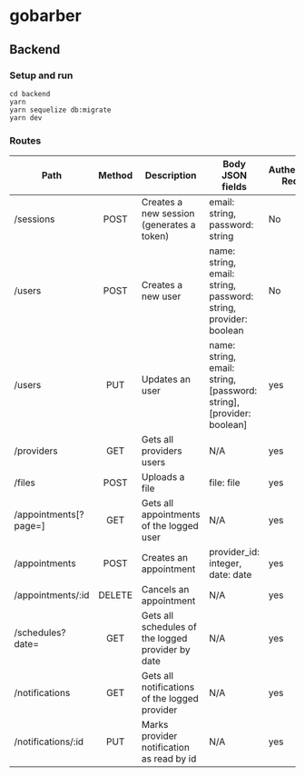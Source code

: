 # gobarber

## Backend

### Setup and run

```shell
cd backend
yarn
yarn sequelize db:migrate
yarn dev
```

### Routes

| Path                           | Method | Description                                       | Body JSON fields                                                     | Authentication Required |
| ------------------------------ | :----: | ------------------------------------------------- | -------------------------------------------------------------------- | ----------------------- |
| /sessions                      |  POST  | Creates a new session (generates a token)         | email: string, password: string                                      | No                      |
| /users                         |  POST  | Creates a new user                                | name: string, email: string, password: string, provider: boolean     | No                      |
| /users                         |  PUT   | Updates an user                                   | name: string, email: string, [password: string], [provider: boolean] | yes                     |
| /providers                     |  GET   | Gets all providers users                          | N/A                                                                  | yes                     |
| /files                         |  POST  | Uploads a file                                    | file: file                                                           | yes                     |
| /appointments[?page=<integer>] |  GET   | Gets all appointments of the logged user          | N/A                                                                  | yes                     |
| /appointments                  |  POST  | Creates an appointment                            | provider_id: integer, date: date                                     | yes                     |
| /appointments/:id              | DELETE | Cancels an appointment                            | N/A                                                                  | yes                     |
| /schedules?date=<date>         |  GET   | Gets all schedules of the logged provider by date | N/A                                                                  | yes                     |
| /notifications                 |  GET   | Gets all notifications of the logged provider     | N/A                                                                  | yes                     |
| /notifications/:id             |  PUT   | Marks provider notification as read by id         | N/A                                                                  | yes                     |
